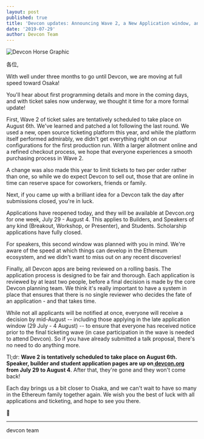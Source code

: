 ```yaml
---
layout: post
published: true
title: 'Devcon updates: Announcing Wave 2, a New Application window, and more!'
date: '2019-07-29'
author: Devcon Team
---
```


![Devcon Horse Graphic](https://blog.ethereum.org/img/2019/07/horse-devcon.png)

各位,

With well under three months to go until Devcon, we are moving at full speed toward Osaka!

You'll hear about first programming details and more in the coming days, and with ticket sales now underway, we thought it time for a more formal update!

First, Wave 2 of ticket sales are tentatively scheduled to take place on August 6th. We've learned and patched a lot following the last round. We used a new, open source ticketing platform this year, and while the platform itself performed admirably, we didn't get everything right on our configurations for the first production run. With a larger allotment online and a refined checkout process, we hope that everyone experiences a smooth purchasing process in Wave 2.

A change was also made this year to limit tickets to two per order rather than one, so while we do expect Devcon to sell out, those that are online in time can reserve space for coworkers, friends or family.

Next, if you came up with a brilliant idea for a Devcon talk the day after submissions closed, you're in luck.

Applications have reopened today, and they will be available at Devcon.org for one week, July 29 - August 4. This applies to Builders, and Speakers of any kind (Breakout, Workshop, or Presenter), and Students. Scholarship applications have fully closed.

For speakers, this second window was planned with you in mind. We're aware of the speed at which things can develop in the Ethereum ecosystem, and we didn't want to miss out on any recent discoveries!

Finally, all Devcon apps are being reviewed on a rolling basis. The application process is designed to be fair and thorough. Each application is reviewed by at least two people, before a final decision is made by the core Devcon planning team. We think it's really important to have a system in place that ensures that there is no single reviewer who decides the fate of an application - and that takes time.

While not all applicants will be notified at once, everyone will receive a decision by mid-August -- including those applying in the late application window (29 July - 4 August) -- to ensure that everyone has received notice prior to the final ticketing wave (in case participation in the wave is needed to attend Devcon). So if you have already submitted a talk proposal, there's no need to do anything more.

Tl;dr: **Wave 2 is tentatively scheduled to take place on August 6th. Speaker, builder and student application pages are up on[  devcon.org](http://devcon.org/) from July 29 to August 4**. After that, they're gone and they won't come back!

Each day brings us a bit closer to Osaka, and we can't wait to have so many in the Ethereum family together again. We wish you the best of luck with all applications and ticketing, and hope to see you there.

🦄

---

devcon team
